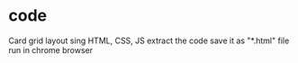 # code
Card grid layout sing HTML, CSS, JS
extract the code 
save it as "*.html" file
run in chrome browser 
